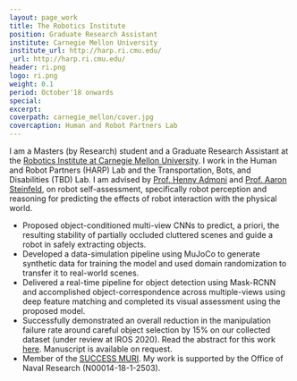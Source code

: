 ```yaml
---
layout: page_work
title: The Robotics Institute
position: Graduate Research Assistant
institute: Carnegie Mellon University
institute_url: http://harp.ri.cmu.edu/
_url: http://harp.ri.cmu.edu/
header: ri.png
logo: ri.png
weight: 0.1
period: October'18 onwards
special: 
excerpt: 
coverpath: carnegie_mellon/cover.jpg
covercaption: Human and Robot Partners Lab
---
```


I am a Masters (by Research) student and a Graduate Research Assistant at the <a href="https://www.ri.cmu.edu/ri-people/sarthak-ahuja/">Robotics Institute at Carnegie Mellon University</a>. I work in the Human and Robot Partners (HARP) Lab and the Transportation, Bots, and Disabilities (TBD) Lab. I am advised by <a href="https://hennyadmoni.com/">Prof. Henny Admoni</a> and <a href="https://www.ri.cmu.edu/ri-faculty/aaron-steinfeld/">Prof. Aaron Steinfeld</a>, on robot self-assessment, specifically robot perception and reasoning for predicting the effects of robot interaction with the physical world.

 - Proposed object-conditioned multi-view CNNs to predict, a priori, the resulting stability of partially occluded cluttered scenes and guide a robot in safely extracting objects.
 - Developed a data-simulation pipeline using MuJoCo to generate synthetic data for training the model and used domain randomization to transfer it to real-world scenes.
 - Delivered a real-time pipeline for object detection using Mask-RCNN and accomplished object-correspondence across multiple-views using deep feature matching and completed its visual assessment using the proposed model.
 - Successfully demonstrated an overall reduction in the manipulation failure rate around careful object selection by 15% on our collected dataset (under review at IROS 2020). Read the abstract for this work <a href="https://sarthakahuja.org/projects/selfassessment/">here</a>. Manuscript is available on request.  
 - Member of the <a href="https://successmuri.org/">SUCCESS MURI</a>. My work is supported by the Office of Naval Research (N00014-18-1-2503).
